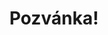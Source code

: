 ---
title: Pozvánka!
address: Milý Adame Hrubý
pronoun: tě
checkout: mrkni
rsvp: dej
rsvp2: dorazíš
rsvp3: chceš
---